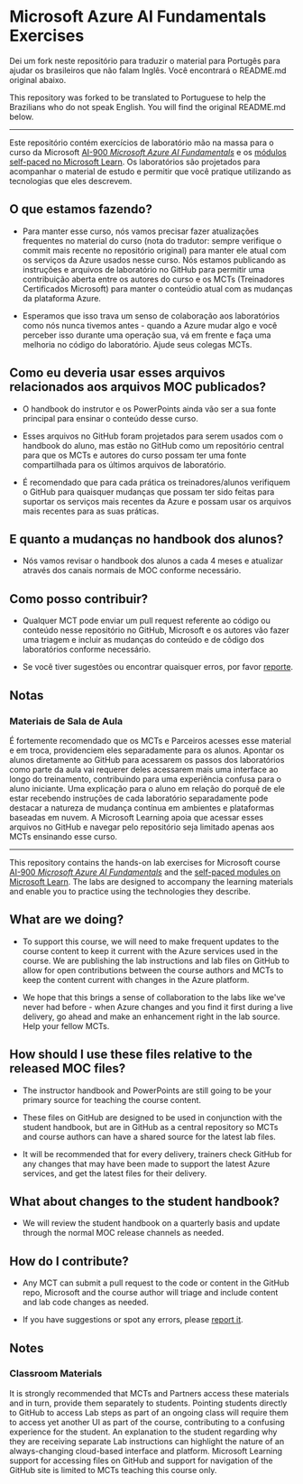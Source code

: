 # Microsoft Azure AI Fundamentals Exercises


Dei um fork neste repositório para traduzir o material para Portugês para ajudar os brasileiros que não falam Inglês. Você encontrará o README.md original abaixo.

This repository was forked to be translated to Portuguese to help the Brazilians who do not speak English. You will find the original README.md below.

--------------------------------------
Este repositório contém exercícios de laboratório mão na massa para o curso da Microsoft [AI-900 *Microsoft Azure AI Fundamentals*](https://docs.microsoft.com/en-us/learn/certifications/courses/ai-900t00) e os [módulos self-paced no Microsoft Learn](https://docs.microsoft.com/learn/certifications/azure-ai-fundamentals). Os laboratórios são projetados para acompanhar o material de estudo e permitir que você pratique utilizando as tecnologias que eles descrevem.

## O que estamos fazendo?

- Para manter esse curso, nós vamos precisar fazer atualizações frequentes no material do curso (nota do tradutor: sempre verifique o commit mais recente no repositório original) para manter ele atual com os serviços da Azure usados nesse curso. Nós estamos publicando as instruções e arquivos de laboratório no GitHub para permitir uma contribuição aberta entre os autores do curso e os MCTs (Treinadores Certificados Microsoft) para manter o conteúdio atual com as mudanças da plataforma Azure.

- Esperamos que isso trava um senso de colaboração aos laboratórios como nós nunca tivemos antes - quando a Azure mudar algo e você perceber isso durante uma operação sua, vá em frente e faça uma melhoria no código do laboratório. Ajude seus colegas MCTs.

## Como eu deveria usar esses arquivos relacionados aos arquivos MOC publicados?

- O handbook do instrutor e os PowerPoints ainda vão ser a sua fonte principal para ensinar o conteúdo desse curso.

- Esses arquivos no GitHub foram projetados para serem usados com o handbook do aluno, mas estão no GitHub como um repositório central para que os MCTs e autores do curso possam ter uma fonte compartilhada para os últimos arquivos de laboratório.

- É recomendado que para cada prática os treinadores/alunos verifiquem o GitHub para quaisquer mudanças que possam ter sido feitas para suportar os serviços mais recentes da Azure e possam usar os arquivos mais recentes para as suas práticas.

## E quanto a mudanças no handbook dos alunos?

- Nós vamos revisar o handbook dos alunos a cada 4 meses e atualizar através dos canais normais de MOC conforme necessário.

## Como posso contribuir?

- Qualquer MCT pode enviar um pull request referente ao código ou conteúdo nesse repositório no GitHub, Microsoft e os autores vão fazer uma triagem e incluir as mudanças do conteúdo e de cõdigo dos laboratórios conforme necessário.

- Se você tiver sugestões ou encontrar quaisquer erros, por favor [reporte](https://docs.microsoft.com/learn/support/troubleshooting#report-feedback).


## Notas 

### Materiais de Sala de Aula

É fortemente recomendado que os MCTs e Parceiros acesses esse material e em troca, providenciem eles separadamente para os alunos. Apontar os alunos diretamente ao GitHub para acessarem os passos dos laboratórios como parte da aula vai requerer deles acessarem mais uma interface ao longo do treinamento, contribuindo para uma experiência confusa para o aluno iniciante. Uma explicação para o aluno em relação do porquê de ele estar recebendo instruções de cada laboratório separadamente pode destacar a natureza de mudança contínua em ambientes e plataformas baseadas em nuvem. A Microsoft Learning apoia que acessar esses arquivos no GitHub e navegar pelo repositório seja limitado apenas aos MCTs ensinando esse curso.

--------------------------------------

This repository contains the hands-on lab exercises for Microsoft course [AI-900 *Microsoft Azure AI Fundamentals*](https://docs.microsoft.com/en-us/learn/certifications/courses/ai-900t00) and the [self-paced modules on Microsoft Learn](https://docs.microsoft.com/learn/certifications/azure-ai-fundamentals). The labs are designed to accompany the learning materials and enable you to practice using the technologies they describe. 

## What are we doing?

- To support this course, we will need to make frequent updates to the course content to keep it current with the Azure services used in the course.  We are publishing the lab instructions and lab files on GitHub to allow for open contributions between the course authors and MCTs to keep the content current with changes in the Azure platform.

- We hope that this brings a sense of collaboration to the labs like we've never had before - when Azure changes and you find it first during a live delivery, go ahead and make an enhancement right in the lab source.  Help your fellow MCTs.

## How should I use these files relative to the released MOC files?

- The instructor handbook and PowerPoints are still going to be your primary source for teaching the course content.

- These files on GitHub are designed to be used in conjunction with the student handbook, but are in GitHub as a central repository so MCTs and course authors can have a shared source for the latest lab files.

- It will be recommended that for every delivery, trainers check GitHub for any changes that may have been made to support the latest Azure services, and get the latest files for their delivery.

## What about changes to the student handbook?

- We will review the student handbook on a quarterly basis and update through the normal MOC release channels as needed.

## How do I contribute?

- Any MCT can submit a pull request to the code or content in the GitHub repo, Microsoft and the course author will triage and include content and lab code changes as needed.

- If you have suggestions or spot any errors, please [report it](https://docs.microsoft.com/learn/support/troubleshooting#report-feedback).

## Notes 

### Classroom Materials

It is strongly recommended that MCTs and Partners access these materials and in turn, provide them separately to students.  Pointing students directly to GitHub to access Lab steps as part of an ongoing class will require them to access yet another UI as part of the course, contributing to a confusing experience for the student. An explanation to the student regarding why they are receiving separate Lab instructions can highlight the nature of an always-changing cloud-based interface and platform. Microsoft Learning support for accessing files on GitHub and support for navigation of the GitHub site is limited to MCTs teaching this course only.
